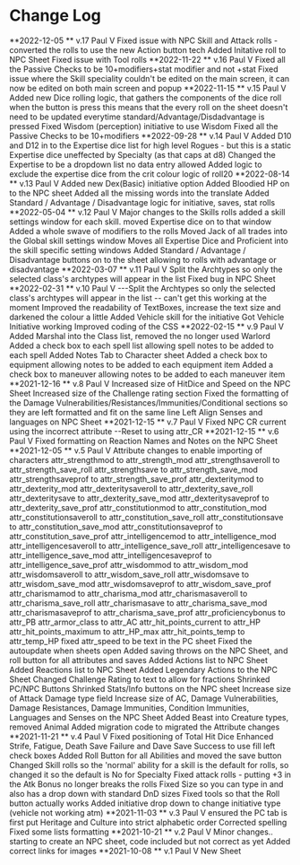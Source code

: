 Change Log
==============================================
**2022-12-05 ** v.17 Paul V
	Fixed issue with NPC Skill and Attack rolls - converted the rolls to use the new Action button tech
	Added Initative roll to NPC Sheet
	Fixed issue with Tool rolls
**2022-11-22 ** v.16 Paul V
	Fixed all the Passive Checks to be 10+modifiers+stat modifier and not +stat
	Fixed issue where the Skill speciality couldn't be edited on the main screen, it can now be edited on both main screen and popup
**2022-11-15 ** v.15 Paul V
	Added new Dice rolling logic, that gathers the components of the dice roll when the button is press this means that the every roll on the sheet doesn't need to be updated everytime standard/Advantage/Disdadvantage is pressed
	Fixed Wisdom (perception) initiative to use Wisdom
	Fixed all the Passive Checks to be 10+modifiers	
**2022-09-28 ** v.14 Paul V
	Added D10 and D12 in to the Expertise dice list for high level Rogues - but this is a static Expertise dice uneffected by Specialty (as that caps at d8)
	Changed the Expertise to be a dropdown list no data entry allowed
	Added logic to exclude the expertise dice from the crit colour logic of roll20
**2022-08-14 ** v.13 Paul V
	Added new Dex(Basic) initiative option
	Added Bloodied HP on to the NPC sheet 
	Added all the missing words into the translate
	Added Standard / Advantage / Disadvantage logic for initiative, saves, stat rolls
**2022-05-04 ** v.12 Paul V
	Major changes to the Skills rolls added a skill settings window for each skill. moved Expertise dice on to that window
	Added a whole swave of modifiers to the rolls 
	Moved Jack of all trades into the Global skill settings window
	Moves all Expertise Dice and Proficient into the skill specific setting windows
	Added Standard / Advantage / Disadvantage buttons on to the sheet allowing to rolls with advantage or disadvantage
**2022-03-07 ** v.11 Paul V
	Split the Archtypes so only the selected class's archtypes will appear in the list 
	Fixed bug in NPC Sheet
**2022-02-31 ** v.10 Paul V
	---Split the Archtypes so only the selected class's archtypes will appear in the list -- can't get this working at the moment
	Improved the readability of TextBoxes, increase the text size and darkened the colour a little
	Added Vehicle skill for the initiative
	Got Vehicle Initiative working
	Improved coding of the CSS 
**2022-02-15 ** v.9 Paul V
	Added Marshal into the Class list, removed the no longer used Warlord
	Added a check box to each spell list allowing spell notes to be added to each spell
	Added Notes Tab to Character sheet
	Added a check box to equipment allowing notes to be added to each equipment item
	Added a check box to maneuver allowing notes to be added to each maneuver item
**2021-12-16 ** v.8 Paul V
	Increased size of HitDice and Speed on the NPC Sheet
	Increased size of the Challenge rating section
	Fixed the formatting of the Damage Vulnerabilities/Resistances/Immunities/Conditional sections so they are left formatted and fit on the same line
	Left Align Senses and languages on NPC Sheet
**2021-12-15 ** v.7 Paul V
	Fixed NPC CR current using the incorrect attribute --Reset to using attr_CR
**2021-12-15 ** v.6 Paul V
	Fixed formatting on Reaction Names and Notes on the NPC Sheet
**2021-12-05 ** v.5 Paul V
	Attribute changes to enable importing of characters
	attr_strengthmod to attr_strength_mod
	attr_strengthsaveroll to attr_strength_save_roll
	attr_strengthsave to attr_strength_save_mod
	attr_strengthsaveprof to attr_strength_save_prof
	attr_dexteritymod to attr_dexterity_mod
	attr_dexteritysaveroll to attr_dexterity_save_roll
	attr_dexteritysave to attr_dexterity_save_mod
	attr_dexteritysaveprof to attr_dexterity_save_prof
	attr_constitutionmod to attr_constitution_mod
	attr_constitutionsaveroll to attr_constitution_save_roll
	attr_constitutionsave to attr_constitution_save_mod
	attr_constitutionsaveprof to attr_constitution_save_prof
	attr_intelligencemod to attr_intelligence_mod
	attr_intelligencesaveroll to attr_intelligence_save_roll
	attr_intelligencesave to attr_intelligence_save_mod
	attr_intelligencesaveprof to attr_intelligence_save_prof
	attr_wisdommod to attr_wisdom_mod
	attr_wisdomsaveroll to attr_wisdom_save_roll
	attr_wisdomsave to attr_wisdom_save_mod
	attr_wisdomsaveprof to attr_wisdom_save_prof
	attr_charismamod to attr_charisma_mod
	attr_charismasaveroll to attr_charisma_save_roll
	attr_charismasave to attr_charisma_save_mod
	attr_charismasaveprof to attr_charisma_save_prof
	attr_proficiencybonus to attr_PB
	attr_armor_class to attr_AC
	attr_hit_points_current to attr_HP
	attr_hit_points_maximum to attr_HP_max
	attr_hit_points_temp to attr_temp_HP
	fixed attr_speed to be text in the PC sheet
	Fixed the autoupdate when sheets open
	Added saving throws on the NPC Sheet, and roll button for all attributes and saves
	Added Actions list to NPC Sheet
	Added Reactions list to NPC Sheet
	Added Legendary Actions to the NPC Sheet
	Changed Challenge Rating to text to allow for fractions
	Shrinked PC/NPC Buttons
	Shrinked Stats/Info buttons on the NPC sheet
	Increase size of Attack Damage type field
	Increase size of AC, Damage Vulnerabilities, Damage Resistances, Damage Immunities, Condition Immunities, Languages and Senses on the NPC Sheet
	Added Beast into Creature types, removed Animal
	Added migration code to migrated the Attribute changes
**2021-11-21 ** v.4 Paul V
	Fixed positioning of Total Hit Dice
	Enhanced Strife, Fatigue, Death Save Failure and Dave Save Success to use fill left check boxes
	Added Roll Button for all Abilities and moved the save button
	Changed Skill rolls so the 'normal' ability for a skill is the default for rolls, so changed it so the default is No for Specialty
	Fixed attack rolls - putting +3 in the Atk Bonus no longer breaks the rolls
	Fixed Size so you can type in and also has a drop down with standard DnD sizes
	Fixed tools so that the Roll button actually works
	Added initiative drop down to change initiative type (vehicle not working atm)
**2021-11-03 ** v.3 Paul V
	ensured the PC tab is first
	put Heritage and Culture into strict alphabetic order
	Corrected spelling
	Fixed some lists formatting
**2021-10-21 ** v.2 Paul V
	Minor changes.. starting to create an NPC sheet, code included but not correct as yet
	Added correct links for images
**2021-10-08 ** v.1 Paul V
	New Sheet
